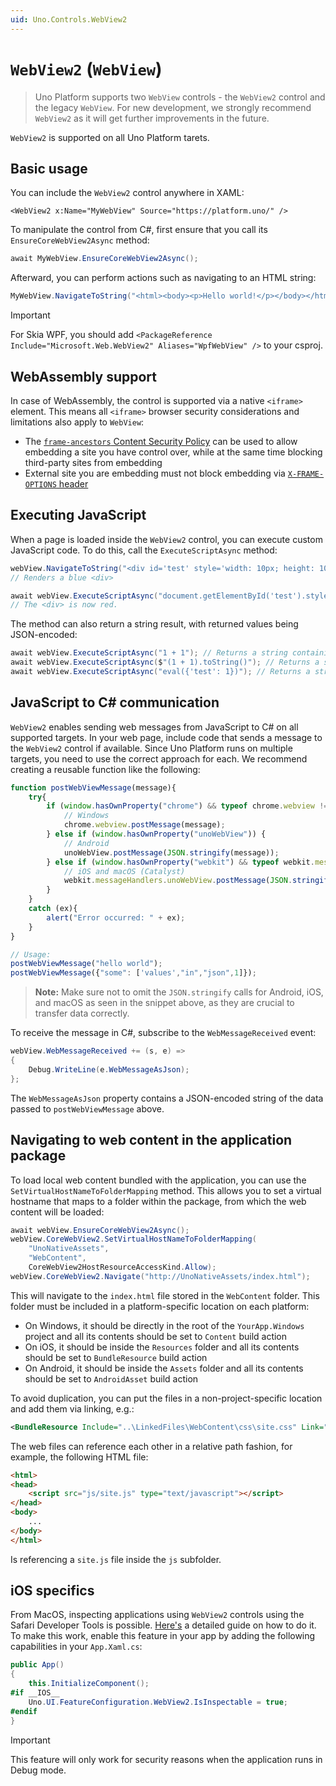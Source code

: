 ```yaml
---
uid: Uno.Controls.WebView2
---
```


# `WebView2` (`WebView`)

> Uno Platform supports two `WebView` controls - the `WebView2` control and the legacy `WebView`. For new development, we strongly recommend `WebView2` as it will get further improvements in the future.

`WebView2` is supported on all Uno Platform tarets.

## Basic usage

You can include the `WebView2` control anywhere in XAML:

```xaml
<WebView2 x:Name="MyWebView" Source="https://platform.uno/" />
```

To manipulate the control from C#, first ensure that you call its `EnsureCoreWebView2Async` method:

```csharp
await MyWebView.EnsureCoreWebView2Async();
```

Afterward, you can perform actions such as navigating to an HTML string:

```csharp
MyWebView.NavigateToString("<html><body><p>Hello world!</p></body></html>");
```

> [!IMPORTANT]
> For Skia WPF, you should add `<PackageReference Include="Microsoft.Web.WebView2" Aliases="WpfWebView" />` to your csproj.

## WebAssembly support

In case of WebAssembly, the control is supported via a native `<iframe>` element. This means all `<iframe>` browser security considerations and limitations also apply to `WebView`:

- The [`frame-ancestors` Content Security Policy](https://developer.mozilla.org/en-US/docs/Web/HTTP/Headers/Content-Security-Policy/frame-ancestors) can be used to allow embedding a site you have control over, while at the same time blocking third-party sites from embedding
- External site you are embedding must not block embedding via [`X-FRAME-OPTIONS` header](https://developer.mozilla.org/en-US/docs/Web/HTTP/Headers/X-Frame-Options)

## Executing JavaScript

When a page is loaded inside the `WebView2` control, you can execute custom JavaScript code. To do this, call the `ExecuteScriptAsync` method:

```csharp
webView.NavigateToString("<div id='test' style='width: 10px; height: 10px; background-color: blue;'></div>");
// Renders a blue <div>

await webView.ExecuteScriptAsync("document.getElementById('test').style.backgroundColor = 'red';");
// The <div> is now red.
```

The method can also return a string result, with returned values being JSON-encoded:

```csharp
await webView.ExecuteScriptAsync("1 + 1"); // Returns a string containing 2
await webView.ExecuteScriptAsync($"(1 + 1).toString()"); // Returns a string containing "2"
await webView.ExecuteScriptAsync("eval({'test': 1})"); // Returns a string containing {"test":1}
```

## JavaScript to C# communication

`WebView2` enables sending web messages from JavaScript to C# on all supported targets. In your web page, include code that sends a message to the `WebView2` control if available. Since Uno Platform runs on multiple targets, you need to use the correct approach for each. We recommend creating a reusable function like the following:

```javascript
function postWebViewMessage(message){
    try{
        if (window.hasOwnProperty("chrome") && typeof chrome.webview !== undefined) {
            // Windows
            chrome.webview.postMessage(message);
        } else if (window.hasOwnProperty("unoWebView")) {
            // Android
            unoWebView.postMessage(JSON.stringify(message));
        } else if (window.hasOwnProperty("webkit") && typeof webkit.messageHandlers !== undefined) {
            // iOS and macOS (Catalyst)
            webkit.messageHandlers.unoWebView.postMessage(JSON.stringify(message));
        }
    }
    catch (ex){
        alert("Error occurred: " + ex);
    }
}

// Usage:
postWebViewMessage("hello world");
postWebViewMessage({"some": ['values',"in","json",1]});
```

> **Note:** Make sure not to omit the `JSON.stringify` calls for Android, iOS, and macOS as seen in the snippet above, as they are crucial to transfer data correctly.

To receive the message in C#, subscribe to the `WebMessageReceived` event:

```csharp
webView.WebMessageReceived += (s, e) =>
{
    Debug.WriteLine(e.WebMessageAsJson);
};
```

The `WebMessageAsJson` property contains a JSON-encoded string of the data passed to `postWebViewMessage` above.

## Navigating to web content in the application package

To load local web content bundled with the application, you can use the `SetVirtualHostNameToFolderMapping` method. This allows you to set a virtual hostname that maps to a folder within the package, from which the web content will be loaded:

```csharp
await webView.EnsureCoreWebView2Async();
webView.CoreWebView2.SetVirtualHostNameToFolderMapping(
    "UnoNativeAssets",
    "WebContent",
    CoreWebView2HostResourceAccessKind.Allow);
webView.CoreWebView2.Navigate("http://UnoNativeAssets/index.html");
```

This will navigate to the `index.html` file stored in the `WebContent` folder. This folder must be included in a platform-specific location on each platform:

- On Windows, it should be directly in the root of the `YourApp.Windows` project and all its contents should be set to `Content` build action
- On iOS, it should be inside the `Resources` folder and all its contents should be set to `BundleResource` build action
- On Android, it should be inside the `Assets` folder and all its contents should be set to `AndroidAsset` build action

To avoid duplication, you can put the files in a non-project-specific location and add them via linking, e.g.:

```xml
<BundleResource Include="..\LinkedFiles\WebContent\css\site.css" Link="iOS\Resources\WebContent\css\site.css" />
```

The web files can reference each other in a relative path fashion, for example, the following HTML file:

```html
<html>
<head>
    <script src="js/site.js" type="text/javascript"></script>
</head>
<body>
    ...
</body>
</html>
```

Is referencing a `site.js` file inside the `js` subfolder.

## iOS specifics

From MacOS, inspecting applications using `WebView2` controls using the Safari Developer Tools is possible. [Here's](https://developer.apple.com/documentation/safari-developer-tools/inspecting-ios) a detailed guide on how to do it. To make this work, enable this feature in your app by adding the following capabilities in your `App.Xaml.cs`:

```csharp
public App()
{
    this.InitializeComponent();
#if __IOS__
    Uno.UI.FeatureConfiguration.WebView2.IsInspectable = true;
#endif
}
```

> [!IMPORTANT]
>
> This feature will only work for security reasons when the application runs in Debug mode.
